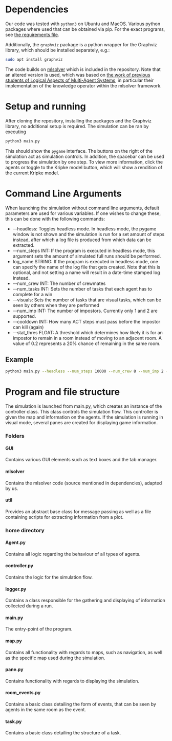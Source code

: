 # Dependencies

Our code was tested with `python3` on Ubuntu and MacOS.
Various python packages where used that can be obtained via pip. For the exact programs, see [the requirements file](requirements.txt).

Additionally, the `graphviz` package is a python wrapper for the Graphviz library, which should be installed separately, e.g.:

``` bash
sudo apt install graphviz
```

The code builds on [mlsolver](https://github.com/erohkohl/mlsolver) which is included in the repository. Note that an altered version is used, which was based on [the work of previous students of Logical Aspects of Multi-Agent Systems](https://github.com/JohnRoyale/MAS2018), in particular their implementation of the knowledge operator within the mlsolver framework.

# Setup and running

After cloning the repository, installing the packages and the Graphviz library, no additional setup is required. The simulation can be ran by executing

```bash
python3 main.py
```

This should show the `pygame` interface. The buttons on the right of the simulation act as simulation controls. In addition, the spacebar can be used to progress the simulation by one step. To view more information, click the agents or toggle to the Kripke model button, which will show a rendition of the current Kripke model.

# Command Line Arguments
When launching the simulation without command line arguments, default parameters are used for various variables. If one wishes to change these, this can be done with the following commands:

- --headless: Toggles headless mode. In headless mode, the pygame window is not shown and the simulation is run for a set amount of steps instead, after which a log file is produced from which data can be extracted.
 - --num_steps INT: If the program is executed in headless mode, this argument sets the amount of simulated full runs should be performed.
 - log_name STRING: If the program is executed in headless mode, one can specify the name of the log file that gets created. Note that this is optional, and not setting a name will result in a date-time stamped log instead.
- --num_crew INT: The number of crewmates
- --num_tasks INT: Sets the number of tasks that each agent has to complete for a win
- --visuals: Sets the number of tasks that are visual tasks, which can be seen by others when they are performed
- --num_imp INT: The number of impostors. Currently only 1 and 2 are supported.
- --cooldown INT: How many ACT steps must pass before the impostor can kill (again)
- --stat_thres FLOAT: A threshold which determines how likely it is for an impostor to remain in a room instead of moving to an adjacent room. A value of 0.2 represents a 20\% chance of remaining in the same room.

## Example
```bash
python3 main.py --headless --num_steps 10000 --num_crew 8 --num_imp 2 --num_tasks 10 --visuals 5 --num_imp 2 --stat_thres 0.25
```

# Program and file structure
The simulation is launched from main.py, which creates an instance of the controller class. This class controls the simulation flow. This controller is given the map and information on the agents. If the simulation is running in visual mode, several panes are created for displaying game information.

### Folders
#### GUI
Contains various GUI elements such as text boxes and the tab manager.
#### mlsolver
Contains the mlsolver code (source mentioned in dependencies), adapted by us.
#### util
Provides an abstract base class for message passing as well as a file containing scripts for extracting information from a plot.

### home directory
#### Agent.py
Contains all logic regarding the behaviour of all types of agents.
#### controller.py
Contains the logic for the simulation flow.
#### logger.py
Contains a class responsible for the gathering and displaying of information collected during a run.
#### main.py
The entry-point of the program.
#### map.py
Contains all functionality with regards to maps, such as navigation, as well as the specific map used during the simulation.
#### pane.py
Contains functionality with regards to displaying the simulation.
#### room_events.py
Contains a basic class detailing the form of events, that can be seen by agents in the same room as the event.
#### task.py
Contains a basic class detailing the structure of a task.
